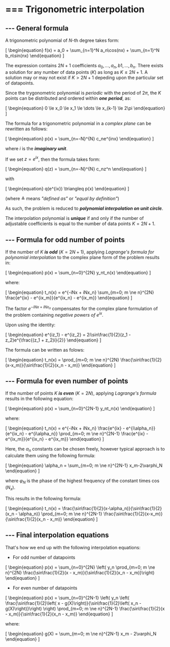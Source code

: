 # === Trigonometric interpolation

## --- General formula

A trigonometric polynomial of $N$-th degree takes form:

\[
\begin{equation} 
    f(x) = a_0 + \sum_{n=1}^N a_n\cos(nx) + \sum_{n=1}^N b_n\sin(nx)
\end{equation}
\]

The expression contains $2N+1$ coefficients $a_0, ..., a_n, b1, ..., b_n$. There exists a solution for any number of data points ($K$) as long as $K \le 2N+1$. A solution may or may not exist if $K > 2N+1$ depeding upon the particular set of datapoints.

Since the trygonometric polynomial is *periodic* with the period of $2\pi$, the $K$ points can be distributed and ordered within ***one period***, as:

\[
\begin{equation} 
    0 \le x_0 \le x_1 \le \dots \le x_{k-1} \le 2\pi 
\end{equation}
\]

The formula for a trigonometric polynomial in a *complex plane* can be rewritten as follows:

\[
\begin{equation} 
    p(x) = \sum_{n=-N}^{N} c_ne^{inx}
\end{equation}
\]

where $i$ is the ***imaginary unit***.

If we set $z = e^{ix}$, then the formula takes form:

\[
\begin{equation} 
    q(z) = \sum_{n=-N}^{N} c_nz^n
\end{equation}
\]

with

\[
\begin{equation} 
    q(e^{ix}) \triangleq p(x)
\end{equation}
\]

(where $\triangleq$ means *"defined as"* or *"equal by definition"*)

As such, the problem is reduced to ***polynomial interpolation on unit circle***.

The interpolation polynomial is ***unique*** if and only if the number of adjustable coefficients is equal to the number of data points $K=2N+1$.

## --- Formula for odd number of points

If the number of $K$ ***is odd*** ($K = 2N+1$), applying *Lagrange's formula for polynomial interpolation* to the complex plane form of the problem results in:

\[ 
\begin{equation}
    p(x) = \sum_{n=0}^{2N} y_nt_n(x)
\end{equation}
\]

where:

\[ 
\begin{equation}
    t_n(x) = e^{-iNx + iNx_n} \sum_{m=0; m \ne n}^{2N} \frac{e^{ix} - e^{ix_m}}{e^{ix_n} - e^{ix_m}}
\end{equation}
\]

The factor $e^{-iNx+iNx_n}$ compensates for the complex plane formulation of the problem containing *negative powers of $e^{ix}$*.

Upon using the identity:

\[ 
\begin{equation}
    e^{iz_1} - e^{iz_2} = 2i\sin\frac{1}{2}(z_1 - z_2)e^{\frac{(z_1 + z_2)i}{2}}
\end{equation}
\]

The formula can be written as folows:

\[ 
\begin{equation}
    t_n(x) = \prod_{m=0; m \ne n}^{2N} \frac{\sin\frac{1}{2}(x-x_m)}{\sin\frac{1}{2}(x_n - x_m)}
\end{equation}
\]

## --- Formula for even number of points

If the number of points $K$ ***is even*** ($K = 2N$), applying *Lagrange's formula* results in the following equation:

\[ 
\begin{equation}
    p(x) = \sum_{n=0}^{2N-1} y_nt_n(x)
\end{equation}
\]

where:

\[ 
\begin{equation}
    t_n(x) = e^{-iNx + iNx_n} \frac{e^{ix} - e^{i\alpha_n}}{e^{ix_n} - e^{i\alpha_n}} \prod_{m=0; m \ne n}^{2N-1} \frac{e^{ix} - e^{ix_m}}{e^{ix_n} - e^{ix_m}}
\end{equation}
\]

Here, the $\alpha_n$ constants can be chosen freely, however typical approach is to calculate them using the following formula:

\[ 
\begin{equation}
    \alpha_n = \sum_{m=0; m \ne n}^{2N-1} x_m-2\varphi_N 
\end{equation}
\]

where $\varphi_N$ is the phase of the highest frequency of the constant times $\cos(N_x)$.

This results in the following formula:

\[ 
\begin{equation}
    t_n(x) = \frac{\sin\frac{1}{2}(x-\alpha_n)}{\sin\frac{1}{2}(x_n - \alpha_n)} \prod_{m=0; m \ne n}^{2N-1} \frac{\sin\frac{1}{2}(x-x_m)}{\sin\frac{1}{2}(x_n - x_m)}
\end{equation}
\]

## --- Final interpolation equations

That's how we end up with the following interpolation equations:

- For odd number of datapoints

\[ 
\begin{equation}
    p(x) = \sum_{n=0}^{2N} \left( y_n \prod_{m=0; m \ne n}^{2N} \frac{\sin\frac{1}{2}(x - x_m)}{\sin\frac{1}{2}(x_n - x_m)}\right)
\end{equation}
\]

- For even number of datapoints

\[
\begin{equation} 
    p(x) = \sum_{n=0}^{2N-1} \left( y_n \left( \frac{\sin\frac{1}{2}\left( x - g(X)\right)}{\sin\frac{1}{2}\left( x_n - g(X)\right)}\right) \right) \prod_{m=0; m \ne n}^{2N-1} \frac{\sin\frac{1}{2}(x - x_m)}{\sin\frac{1}{2}(x_n - x_m)}
\end{equation}
\]

where:

\[ 
\begin{equation}
    g(X) = \sum_{m=0; m \ne n}^{2N-1} x_m - 2\varphi_N 
\end{equation}
\]